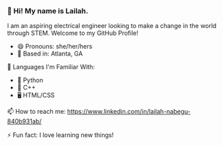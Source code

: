 ### 👋 Hi! My name is Lailah.
I am an aspiring electrical engineer looking to make a change in the world through STEM. Welcome to my GitHub Profile!

* 😄 Pronouns: she/her/hers
* 📍 Based in: Atlanta, GA

💬 Languages I'm Familiar With:
* 🐍 Python
* 👾 C++
* 🖥 HTML/CSS 

📫 How to reach me: https://www.linkedin.com/in/lailah-nabegu-840b931ab/

⚡ Fun fact: I love learning new things!
